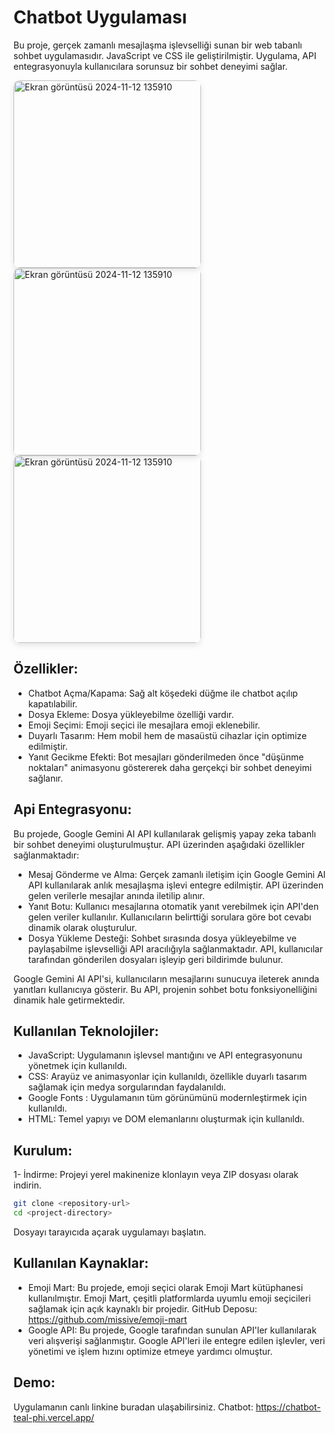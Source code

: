 # Chatbot Uygulaması

Bu proje, gerçek zamanlı mesajlaşma işlevselliği sunan bir web tabanlı sohbet uygulamasıdır. JavaScript ve CSS ile geliştirilmiştir. Uygulama, API entegrasyonuyla kullanıcılara sorunsuz bir sohbet deneyimi sağlar.

<img src="https://github.com/user-attachments/assets/9bb22491-7998-484c-8933-8f95319ce9b2" alt="Ekran görüntüsü 2024-11-12 135910" width="300" style="border-radius: 10px; box-shadow: 0 4px 10px rgba(0, 0, 0, 0.1);"/>
<img src="https://github.com/user-attachments/assets/30a30b83-f17d-48a9-85e8-d989640c2351" alt="Ekran görüntüsü 2024-11-12 135910" width="300" style="border-radius: 10px; box-shadow: 0 4px 10px rgba(0, 0, 0, 0.1);"/>
<img src="https://github.com/user-attachments/assets/0b317541-0444-40a3-a042-92c20e45f7b0" alt="Ekran görüntüsü 2024-11-12 135910" width="300" style="border-radius: 10px; box-shadow: 0 4px 10px rgba(0, 0, 0, 0.1);"/>


## Özellikler:
- Chatbot Açma/Kapama: Sağ alt köşedeki düğme ile chatbot açılıp kapatılabilir.
- Dosya Ekleme: Dosya yükleyebilme özelliği vardır.
- Emoji Seçimi: Emoji seçici ile mesajlara emoji eklenebilir.
- Duyarlı Tasarım: Hem mobil hem de masaüstü cihazlar için optimize edilmiştir.
- Yanıt Gecikme Efekti: Bot mesajları gönderilmeden önce "düşünme noktaları" animasyonu göstererek daha gerçekçi bir sohbet deneyimi sağlanır.


## Api Entegrasyonu:
Bu projede, Google Gemini AI API kullanılarak gelişmiş yapay zeka tabanlı bir sohbet deneyimi oluşturulmuştur. API üzerinden aşağıdaki özellikler sağlanmaktadır:

- Mesaj Gönderme ve Alma: Gerçek zamanlı iletişim için Google Gemini AI API kullanılarak anlık mesajlaşma işlevi entegre edilmiştir. API üzerinden gelen verilerle mesajlar anında iletilip alınır.
- Yanıt Botu: Kullanıcı mesajlarına otomatik yanıt verebilmek için API'den gelen veriler kullanılır. Kullanıcıların belirttiği sorulara göre bot cevabı dinamik olarak oluşturulur.
- Dosya Yükleme Desteği: Sohbet sırasında dosya yükleyebilme ve paylaşabilme işlevselliği API aracılığıyla sağlanmaktadır. API, kullanıcılar tarafından gönderilen dosyaları işleyip geri bildirimde bulunur.
  
Google Gemini AI API'si, kullanıcıların mesajlarını sunucuya ileterek anında yanıtları kullanıcıya gösterir. Bu API, projenin sohbet botu fonksiyonelliğini dinamik hale getirmektedir.

## Kullanılan Teknolojiler:
- JavaScript: Uygulamanın işlevsel mantığını ve API entegrasyonunu yönetmek için kullanıldı.
- CSS: Arayüz ve animasyonlar için kullanıldı, özellikle duyarlı tasarım sağlamak için medya sorgularından faydalanıldı.
- Google Fonts : Uygulamanın tüm görünümünü modernleştirmek için kullanıldı.
- HTML: Temel yapıyı ve DOM elemanlarını oluşturmak için kullanıldı.


## Kurulum:
1- İndirme: Projeyi yerel makinenize klonlayın veya ZIP dosyası olarak indirin.
```bash
git clone <repository-url>
cd <project-directory>
```
Dosyayı tarayıcıda açarak uygulamayı başlatın.

## Kullanılan Kaynaklar:
- Emoji Mart: Bu projede, emoji seçici olarak Emoji Mart kütüphanesi kullanılmıştır. Emoji Mart, çeşitli platformlarda uyumlu emoji seçicileri sağlamak için açık kaynaklı bir projedir.
  GitHub Deposu: https://github.com/missive/emoji-mart
- Google API: Bu projede, Google tarafından sunulan API'ler kullanılarak veri alışverişi sağlanmıştır. Google API'leri ile entegre edilen işlevler, veri yönetimi ve işlem hızını optimize etmeye yardımcı olmuştur.

## Demo:
Uygulamanın canlı linkine buradan ulaşabilirsiniz.
Chatbot:  https://chatbot-teal-phi.vercel.app/
